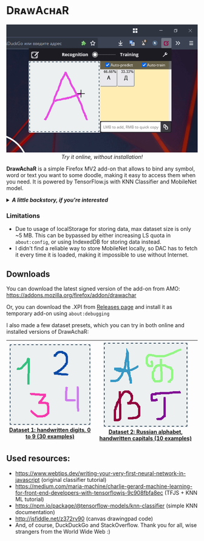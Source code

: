 # DʀᴀᴡAᴄʜᴀR
<p align=center><a href="https://1280px.github.io/drawachar"><img src="https://raw.githubusercontent.com/1280px/drawachar/master/README-img.gif"></a>
<br><i>Try it online, without installation!</i></p>

**DrawAchaR** is a simple Firefox MV2 add-on that allows to bind any symbol, word or text you want to some doodle, making it easy to access them when you need. It is powered by TensorFlow.js with KNN Classifier and MobileNet model.

<details><summary><b><i>A little backstory, if you're interested</i></b></summary>

***DAC (codename Toffee)** is my school graduation project, which I decided to finish and publish the code. Originally inspired by **Windows IME Pad**, the idea was to use a quick AI model which user can train by self-drawn examples, all running completely locally.*

*This was rather an experiment, as I was working with TensorFlow for the first time. Nonetheless, it was community ranked as the second-best project, right after real-time Python 3D objects classifier!*

*There were also a few attempts to make it based on [brain.js](https://github.com/BrainJS/brain.js) and [HanziLookupJS](https://github.com/gugray/HanziLookupJS), but in the end I decided to go with **TFJS+MN+KNN**, as it gives the best recognition quality, despite being a bit slower.*
</details>


### Limitations
- Due to usage of localStorage for storing data, max dataset size is only ~5 MB. This can be bypassed by either increasing LS quota in `about:config`, or using IndexedDB for storing data instead.
- I didn't find a reliable way to store MobileNet locally, so DAC has to fetch it every time it is loaded, making it impossible to use without Internet.


## Downloads
You can download the latest signed version of the add-on from AMO: https://addons.mozilla.org/firefox/addon/drawachar

Or, you can download the .XPI from [Releases page](https://github.com/1280px/drawachar/releases/latest) and install it as temporary add-on using `about:debugging`

I also made a few dataset presets, which you can try in both online and installed versions of DrawAchaR:

|<a href="https://github.com/1280px/drawachar/blob/main/examples/numbers_30.json"><img src="https://raw.githubusercontent.com/1280px/drawachar/master/examples/numbers_30-img.png"><br>Dataset&nbsp;1: handwritten digits, 0 to 9 (30&nbsp;examples)</a>|<a href="https://github.com/1280px/drawachar/blob/main/examples/ruscaphw_10.json"><img src="https://raw.githubusercontent.com/1280px/drawachar/master/examples/ruscaphw_10-img.png"><br>Dataset&nbsp;2: Russian alphabet, handwritten capitals (10&nbsp;examples)</a>|
|----|----|


## Used resources:
- https://www.webtips.dev/writing-your-very-first-neural-network-in-javascript (original classifier tutorial)
- https://medium.com/maria-machine/charlie-gerard-machine-learning-for-front-end-developers-with-tensorflowjs-9c908fbfa8ec (TFJS + KNN ML tutorial)
- https://npm.io/package/@tensorflow-models/knn-classifier (simple KNN documentation)
- http://jsfiddle.net/z372rv90 (canvas drawingpad code)
- And, of course, DuckDuckGo and StackOverflow. Thank you for all, wise strangers from the World Wide Web :)
